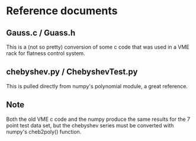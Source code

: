 # Reference documents

## Gauss.c / Guass.h

This is a (not so pretty) conversion of some c code that was used in a VME rack for flatness control system.

## chebyshev.py / ChebyshevTest.py

This is pulled directly from numpy's polynomial module, a great reference.

## Note

Both the old VME c code and the numpy produce the same results for the 7 point test data set, but the chebyshev series must be converted with numpy's cheb2poly() function.